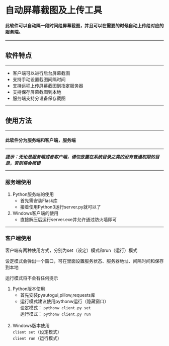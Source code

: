 # 自动屏幕截图及上传工具
#### 此软件可以自动隔一段时间给屏幕截图，并且可以在需要的时候自动上传给对应的服务端。
***
## 软件特点
***
* 客户端可以进行后台屏幕截图
* 支持手动设置截图间隔时间
* 支持远程上传屏幕截图到指定服务器
* 支持保存屏幕截图到本地
* 服务端支持分设备保存截图
***
## 使用方法
***
#### 此软件分为服务端和客户端，服务端
***
***提示：无论是服务端或者客户端，请勿放置在系统目录之类的没有普通权限的目录，否则将会报错***
***
### 服务端使用
1. Python服务端的使用
    - 首先需安装Flask库
    - 接着使用Python3运行server.py就可以了
2. Windows客户端的使用
    - 直接解压后运行server.exe并允许通过防火墙即可
***
### 客户端使用
客户端有两种使用方式，分别为set（设定）模式和run（运行）模式

设定模式会弹出一个窗口，可在里面设置服务状态、服务器地址、间隔时间和保存到本地

运行模式将不会有任何提示
1. Python版本使用
    - 首先安装pyautogui,pillow,requests库
    - 运行模式建议使用pythonw运行（隐藏窗口）<br>
    设定模式：
    `pythonw client.py set`<br>
    运行模式：
    `pythonw client.py run`
    <br>
2. Windows版本使用
    <br>
    `client set`（设定模式）
    <br>
    `client run`（运行模式）
